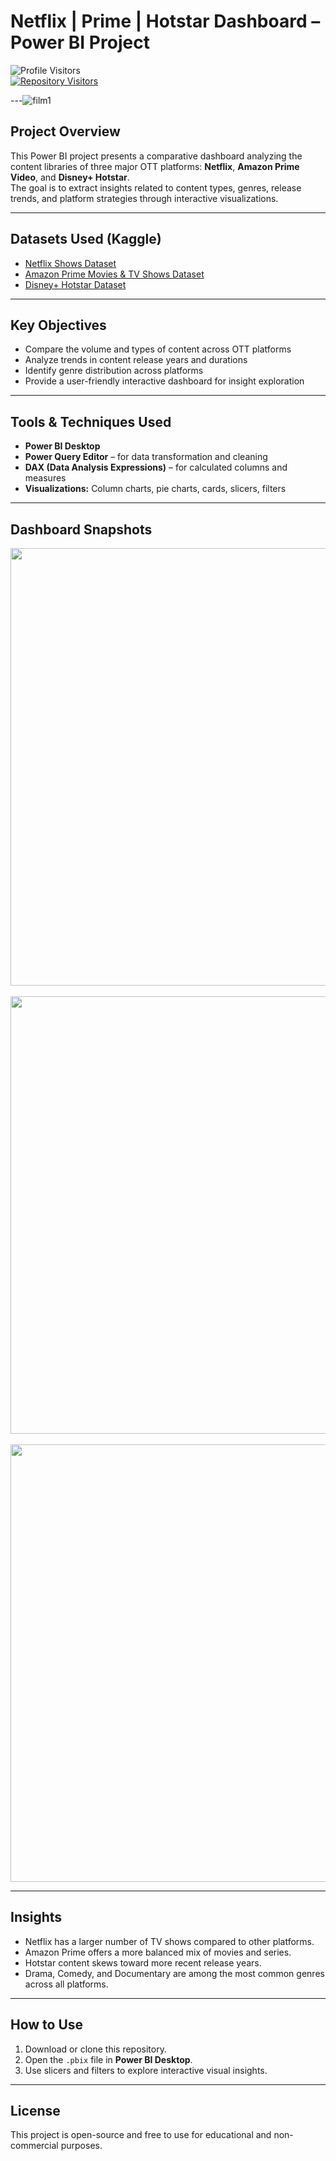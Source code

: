 #  Netflix | Prime | Hotstar Dashboard – Power BI Project

![Profile Visitors](https://gpvc.arturio.dev/undiscovered-genius)  
[![Repository Visitors](https://visitor-badge.glitch.me/badge?page_id=undiscovered-genius.undiscovered-genius/Netflix-Prime-Hotstar-Dashboard-Power-BI)](https://github.com/undiscovered-genius/Netflix-Prime-Hotstar-Dashboard-Power-BI)

---![film1](https://github.com/user-attachments/assets/da3a2978-5749-4560-bc54-45b11d996600)


##  Project Overview

This Power BI project presents a comparative dashboard analyzing the content libraries of three major OTT platforms: **Netflix**, **Amazon Prime Video**, and **Disney+ Hotstar**.  
The goal is to extract insights related to content types, genres, release trends, and platform strategies through interactive visualizations.

---

##  Datasets Used (Kaggle)

- [Netflix Shows Dataset](https://www.kaggle.com/datasets/shivamb/netflix-shows)  
- [Amazon Prime Movies & TV Shows Dataset](https://www.kaggle.com/datasets/shivamb/amazon-prime-movies-and-tv-shows)  
- [Disney+ Hotstar Dataset](https://www.kaggle.com/datasets/shivamb/disney-movies-and-tv-shows)

---

##  Key Objectives

- Compare the volume and types of content across OTT platforms  
- Analyze trends in content release years and durations  
- Identify genre distribution across platforms  
- Provide a user-friendly interactive dashboard for insight exploration

---

##  Tools & Techniques Used

- **Power BI Desktop**  
- **Power Query Editor** – for data transformation and cleaning  
- **DAX (Data Analysis Expressions)** – for calculated columns and measures  
- **Visualizations:** Column charts, pie charts, cards, slicers, filters

---

##  Dashboard Snapshots

<img src='Pics/1.jpg' width="700">
<br><br>
<img src='Pics/2.jpg' width="700">
<br><br>
<img src='Pics/3.jpg' width="700">

---

##  Insights

- Netflix has a larger number of TV shows compared to other platforms.  
- Amazon Prime offers a more balanced mix of movies and series.  
- Hotstar content skews toward more recent release years.  
- Drama, Comedy, and Documentary are among the most common genres across all platforms.

---

##  How to Use

1. Download or clone this repository.  
2. Open the `.pbix` file in **Power BI Desktop**.  
3. Use slicers and filters to explore interactive visual insights.

---

##  License

This project is open-source and free to use for educational and non-commercial purposes.
